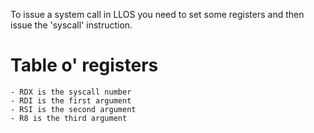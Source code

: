 To issue a system call in LLOS you need to set some registers and then issue the 'syscall' instruction.

# Table o' registers
    - RDX is the syscall number
    - RDI is the first argument
    - RSI is the second argument
    - R8 is the third argument
